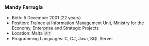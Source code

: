 ### Mandy Farrugia

- Birth: 5 December 2001 (22 years)
- Position: Trainee at Information Management Unit, Ministry for the Economy, Enterprise and Strategic Projects
- Location: Malta 🇲🇹
- Programming Languages: C, C#, Java, SQL Server
